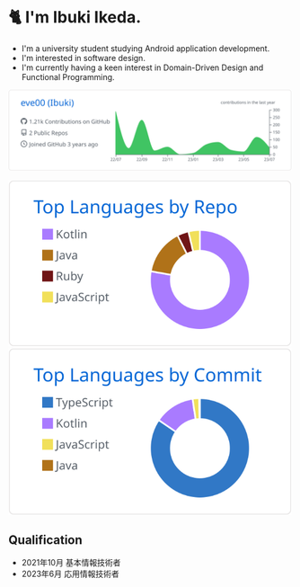 
# 🐈 I'm Ibuki Ikeda.
 - I'm a university student studying Android application development.
 - I'm interested in software design.
 - I'm currently having a keen interest in Domain-Driven Design and Functional Programming.

[![](https://raw.githubusercontent.com/eve00/eve00/master/profile-summary-card-output/github/0-profile-details.svg)](https://github.com/vn7n24fzkq/github-profile-summary-cards)

[![](https://raw.githubusercontent.com/eve00/eve00/master/profile-summary-card-output/github/1-repos-per-language.svg)](https://github.com/vn7n24fzkq/github-profile-summary-cards) 
[![](https://raw.githubusercontent.com/eve00/eve00/master/profile-summary-card-output/github/2-most-commit-language.svg)](https://github.com/vn7n24fzkq/github-profile-summary-cards)

## Qualification
 - 2021年10月 基本情報技術者
 - 2023年6月 応用情報技術者
